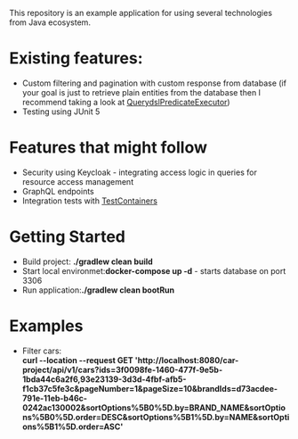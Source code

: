 
This repository is an example application for using several technologies from Java ecosystem.

# Existing features:
* Custom filtering and pagination with custom response from database (if your goal is just to retrieve plain entities from the database then I recommend taking a look at [QuerydslPredicateExecutor](https://docs.spring.io/spring-data/commons/docs/current/api/org/springframework/data/querydsl/QuerydslPredicateExecutor.html))
* Testing using JUnit 5

# Features that might follow
* Security using Keycloak - integrating access logic in queries for resource access management
* GraphQL endpoints 
* Integration tests with [TestContainers](https://www.testcontainers.org)

# Getting Started
* Build project: **./gradlew clean build**
* Start local environmet:**docker-compose up -d** - starts database on port 3306
* Run application:**./gradlew clean bootRun**

# Examples 
* Filter cars: 
<br>**curl --location --request GET 'http://localhost:8080/car-project/api/v1/cars?ids=3f0098fe-1460-477f-9e5b-1bda44c6a2f6,93e23139-3d3d-4fbf-afb5-f1cb37c5fe3c&pageNumber=1&pageSize=10&brandIds=d73acdee-791e-11eb-b46c-0242ac130002&sortOptions%5B0%5D.by=BRAND_NAME&sortOptions%5B0%5D.order=DESC&sortOptions%5B1%5D.by=NAME&sortOptions%5B1%5D.order=ASC'**
